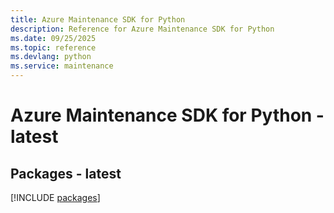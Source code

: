 ```yaml
---
title: Azure Maintenance SDK for Python
description: Reference for Azure Maintenance SDK for Python
ms.date: 09/25/2025
ms.topic: reference
ms.devlang: python
ms.service: maintenance
---
```

# Azure Maintenance SDK for Python - latest
## Packages - latest
[!INCLUDE [packages](maintenance-index.md)]
